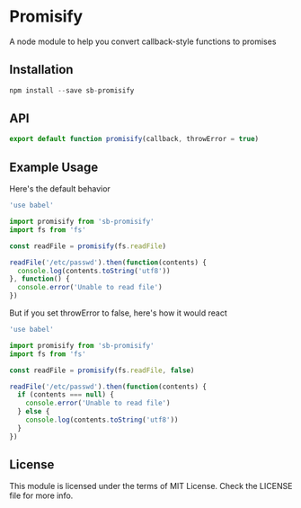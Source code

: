 # Promisify
A node module to help you convert callback-style functions to promises

## Installation

```js
npm install --save sb-promisify
```

## API

```js
export default function promisify(callback, throwError = true)
```

## Example Usage

Here's the default behavior

```js
'use babel'

import promisify from 'sb-promisify'
import fs from 'fs'

const readFile = promisify(fs.readFile)

readFile('/etc/passwd').then(function(contents) {
  console.log(contents.toString('utf8'))
}, function() {
  console.error('Unable to read file')
})
```

But if you set throwError to false, here's how it would react

```js
'use babel'

import promisify from 'sb-promisify'
import fs from 'fs'

const readFile = promisify(fs.readFile, false)

readFile('/etc/passwd').then(function(contents) {
  if (contents === null) {
    console.error('Unable to read file')
  } else {
    console.log(contents.toString('utf8'))
  }
})
```

## License
This module is licensed under the terms of MIT License. Check the LICENSE file for more info.
